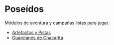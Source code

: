 # Poseídos

Módulos de aventura y campañas listas para jugar.

*   [Artefactos y Pistas](artefactos-y-pistas.md)
*   [Guardianes de Chacarita](guardianes-de-chacarita.md) 


